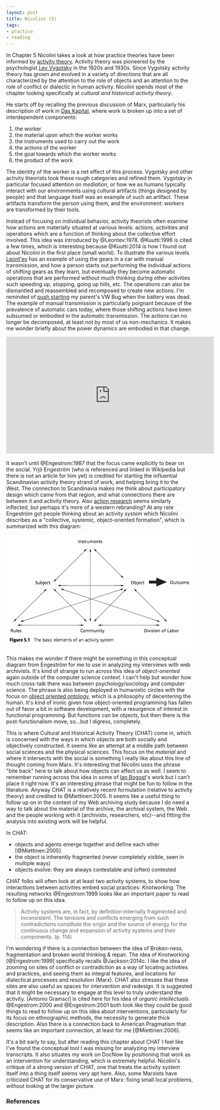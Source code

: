 ```yaml
---
layout: post
title: Nicolini (5)
tags:
- practice
- reading
---
```


In Chapter 5 Nicolini takes a look at how practice theories have been informed
by [activity theory]. Activity theory was pioneered by the psychologist [Lev
Vygotsky] in the 1920s and 1930s. Since Vygotsky activity theory has grown and
evolved in a variety of directions that are all characterized by the attention
to the role of objects and an attention to the role of conflict or dialectic in
human activity. Nicolini spends most of the chapter looking specifically at
*cultural and historical activity theory*. 

He starts off by recalling the previous discussion of Marx, particularly his
description of work in [Das Kapital], where work is broken up into a set of
interdependent components:

1. the worker
2. the material upon which the worker works
3. the instruments used to carry out the work
4. the actions of the worker
5. the goal towards which the worker works
6. the product of the work

The identity of the worker is a net effect of this process. Vygotsky and other
activity theorists took these rough categories and refined them. Vygotsky in
particular focused attention on *mediation*, or how we as humans typically
interact with our environments using cultural artifacts (things designed by
people) and that language itself was an example of such an artifact. These
artifacts transform the person using them, and the environment: workers are
transformed by their tools.

Instead of focusing on individual behavior, activity theorists often examine how
actions are materially situated at various levels: actions, activities and
operations which are a function of thinking about the collective effort
involved. This idea was introduced by @Leontev:1978. @Kuutti:1996 is cited a few
times, which is interesting because @Kuutti:2014 is how I found out about
Nicolini in the first place (small world).  To illustrate the various levels
[Leont'ev] has an example of using the gears in a car with manual transmission,
and how a person starts out performing the individual actions of shifting gears
as they learn, but eventually they become automatic operations that are
performed without much thinking during other activities such speeding up,
stopping, going up hills, etc. The operations can also be dismantled and
reassembled and recomposed to create new actions. I'm reminded of [push
starting] my parent's VW Bug when the battery was dead. The example of manual
transmission is particularly poignant because of the prevalence of automatic
cars today, where those shifting actions have been subsumed or embodied in the
automatic transmission. The actions can no longer be decomposed, at least not by
most of us non-mechanics. It makes me wonder briefly about the power dynamics
are embodied in that change.

<iframe width="560" height="315" src="https://www.youtube.com/embed/5C5M8hhVvjM"
frameborder="0" allowfullscreen></iframe>

It wasn't until @Engestrom:1987 that the focus came explicitly to bear on the
social. Yrjö Engeström (who is referenced and linked in Wikipedia but there is
not an article for him yet) is credited for starting the influential
Scandinavian activity theory strand of work, and helping bring it to the West.
The connection to Scandinavia makes me think about participatory design which
came from that region, and what connections there are between it and activity 
theory. Also [action research] seems similarly inflected, but perhaps it's more
of a western rebranding? At any rate Engeström got people thinking about an
activity *system* which Nicolini describes as a "collective, systemic,
object-oriented formation", which is summarized with this diagram:

<img src="/images/engestrom.png" class="img-responsive" />

This makes me wonder if there might be something in this conceptual diagram 
from Engeström for me to use in analyzing my interviews with web archivists.
It's kind of strange to run across this idea of *object-oriented* again outside
of the computer science context. I can't help but wonder how much cross-talk
there was between psychology/sociology and computer science. The phrase is also
being deployed in humanistic circles with the focus on [object oriented
ontology], which is a philosophy of decentering the human. It's kind of ironic
given how object-oriented programming has fallen out of favor a bit in software
development, with a resurgence of interest in functional programming. But
functions can be objects, but then there is the post-functionalism move, 
so...but I digress, completely.

This is where Cultural and Historical Activity Theory (CHAT) come in, which is
concerned with the ways in which objects are both socially and objectively
constructed. It seems like an attempt at a middle path between social sciences
and the physical sciences. This focus on the *material* and where it intersects
with the social is something I really like about this line of thought coming
from Marx. It's interesting that Nicolini uses the phrase "bite back" here to
talk about how objects can affect us as well. I seem to remember running across
this idea in some of [Ian Bogost]'s work but I can't place it right now. It's an
interesting phrase that might be fun to follow in the literature. Anyway CHAT is
a relatively recent formulation (relative to activity theory) and credited to
@Miettinen:2005. It seems like a useful thing to follow up on in the context of
my Web archiving study because I do need a way to talk about the material of the
archive, the archival system, the Web and the people working with it
(archivists, researchers, etc)--and fitting the analysis into existing work will
be helpful.

In CHAT:

* objects and agents emerge together and define each other [@Miettinen:2005]
* the object is inherently fragmented (never completely visible, seen in
  multiple ways)
* objects evolve: they are always contestable and (often) contested

CHAT folks will often look at at least two activity systems, to show how
interactions between activities embed social practices: *Knotworking*. The 
resulting networks @Engestrom:1999 looks like an important paper to read to
follow up on this idea.

> Activity systems are, in fact, by definition internally fragmented 
> and inconsistent. The tensions and conflicts emerging from such 
> contradictions constitute the origin and the source of energy for the
> continuous change and expansion of activity systems and their components.
> (p. 114)

I'm wondering if there is a connection between the idea of Broken-ness, 
fragmentation and broken world thinking & repair. The idea of Knotworking
[@Engestrom:1999] specifically recalls @Jackson:2014c. I like the idea of
zooming on sites of conflict or contradiction as a way of locating activities
and practices, and seeing them as integral features, and locations for
dialectical processes and resolution (Marx). CHAT also stresses that these sites
are also useful as spaces for intervention and redesign. It is suggested that it
might be necessary to engage at this level to truly understand the activity.
[Antonio Gramsci] is cited here for his idea of *organic intellectuals*.
@Engestrom:2000 and @Engestrom:2001 both look like they could be good things to
read to follow up on this idea about interventions, particularly for its focus
on ethnographic methods, the necessity to generate thick description. Also there
is a connection back to American Pragmatism that seems like an important
connection, at least for me [@Miettinen:2006].

It's a bit early to say, but after reading this chapter about CHAT I feel like
I've found the conceptual tool I was missing for analyzing my interview
transcripts. It also situates my work on DocNow by positioning that work as an
intervention for understanding, which is extremely helpful. Nicolini's critique
of a strong version of CHAT, one that treats the activity system itself into a
thing itself seems very apt here. Also, some Marxists have criticized CHAT for
its conservative use of Marx: fixing small local problems, without looking at
the larger picture.

### References

[Activity Theory]: https://en.wikipedia.org/wiki/Activity_theory 
[Lev Vygotsky]: https://en.wikipedia.org/wiki/Lev_Vygotsky
[Leont'ev]: https://en.wikipedia.org/wiki/Aleksei_N._Leontiev
[push starting]: https://www.youtube.com/watch?v=5C5M8hhVvjM
[Yrjö Engeström]: https://en.wikipedia.org/w/index.php?title=Yrj%C3%B6_Engestr%C3%B6m&action=edit&redlink=1
[object oriented ontology]: https://en.wikipedia.org/wiki/Object-oriented_ontology
[action research]: https://en.wikipedia.org/wiki/Action_research
[Ian Bogost]: https://en.wikipedia.org/wiki/Ian_Bogost
[Das Kapital]: https://en.wikipedia.org/wiki/Capital:_Critique_of_Political_Economy
